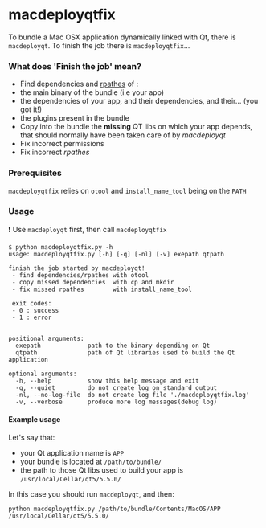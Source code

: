 # macdeployqtfix
To bundle a Mac OSX application dynamically linked with Qt, there is
`macdeployqt`. To finish the job there is `macdeployqtfix`...

### What does 'Finish the job' mean?

 - Find dependencies and [rpathes](https://en.wikipedia.org/wiki/Rpath) of :
  - the main binary of the bundle (i.e your app)
  - the dependencies of your app, and their dependencies, and their... (you got
    it!)
  - the plugins present in the bundle
 - Copy into the bundle the **missing** QT libs on which your app depends, that
   should normally have been taken care of by *macdeployqt*
 - Fix incorrect permissions
 - Fix incorrect *rpathes*

### Prerequisites

`macdeployqtfix` relies on `otool` and `install_name_tool` being on the `PATH`

### Usage

:exclamation: Use `macdeployqt` first, then call `macdeployqtfix`


```
$ python macdeployqtfix.py -h
usage: macdeployqtfix.py [-h] [-q] [-nl] [-v] exepath qtpath

finish the job started by macdeployqt!
 - find dependencies/rpathes with otool
 - copy missed dependencies  with cp and mkdir
 - fix missed rpathes        with install_name_tool

 exit codes:
 - 0 : success
 - 1 : error
 

positional arguments:
  exepath             path to the binary depending on Qt
  qtpath              path of Qt libraries used to build the Qt application

optional arguments:
  -h, --help          show this help message and exit
  -q, --quiet         do not create log on standard output
  -nl, --no-log-file  do not create log file './macdeployqtfix.log'
  -v, --verbose       produce more log messages(debug log)

```


#### Example usage

Let's say that:
- your Qt application name is `APP`
- your bundle is located at `/path/to/bundle/`
- the path to those Qt libs used to build your app is `/usr/local/Cellar/qt5/5.5.0/`


In this case you should run `macdeployqt`, and then:

```
python macdeployqtfix.py /path/to/bundle/Contents/MacOS/APP /usr/local/Cellar/qt5/5.5.0/
```
